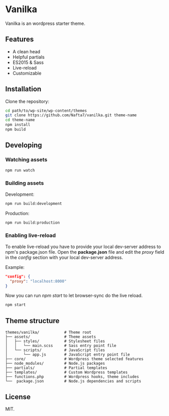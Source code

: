 # Vanilka

Vanilka is an wordpress starter theme.

## Features

- A clean head
- Helpful partials
- ES2015 & Sass
- Live-reload
- Customizable

## Installation

Clone the repository:

```bash
cd path/to/wp-site/wp-content/themes
git clone https://github.com/Nafta7/vanilka.git theme-name
cd theme-name
npm install
npm build
```

## Developing

### Watching assets

```bash
npm run watch
```

### Building assets

Development:

```bash
npm run build:development
```

Production:
```bash
npm run build:production
```

### Enabling live-reload

To enable live-reload you have to provide your local dev-server address to npm's package.json file. Open the **package.json** file and edit the *proxy* field in the *config* section with your local dev-server address.

Example:
```json
"config": {
  "proxy": "localhost:8000"
}
```

Now you can run *npm start* to let browser-sync do the live reload.

```bash
npm start
```

## Theme structure

```shell
themes/vanilka/           # Theme root
├── assets/               # Theme assets
│   ├── styles/           # Stylesheet files
│   │   └── main.scss     # Sass entry point file
│   └── scripts/          # JavaScript files
│       └── app.js        # JavaScript entry point file
├── core/                 # Wordpress theme selected features
├── node_modules/         # Node.js packages
├── partials/             # Partial templates
├── templates/            # Custom Wordpress templates
├── functions.php         # Wordpress hooks, theme includes
└──  package.json         # Node.js dependencies and scripts
```

## License

MIT.

